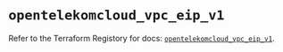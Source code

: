 # `opentelekomcloud_vpc_eip_v1`

Refer to the Terraform Registory for docs: [`opentelekomcloud_vpc_eip_v1`](https://www.terraform.io/docs/providers/opentelekomcloud/r/vpc_eip_v1).
